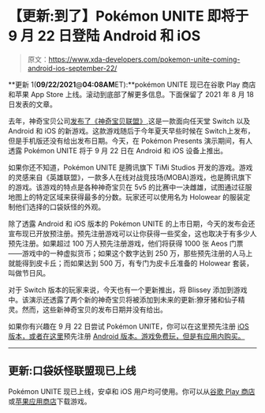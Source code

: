 # 【更新:到了】Pokémon UNITE 即将于 9 月 22 日登陆 Android 和 iOS

> 原文：<https://www.xda-developers.com/pokemon-unite-coming-android-ios-september-22/>

**更新 1(****09/22/2021****@****04:08AM****ET):**pokémon UNITE 现已在谷歌 Play 商店和苹果 App Store 上线。滚动到底部了解更多信息。下面保留了 2021 年 8 月 18 日发表的文章。

去年，神奇宝贝公司[发布了《神奇宝贝联盟》](https://www.xda-developers.com/pokemon-unite-5v5-battle-arena-game-mobile-crossplay/),这是一款面向任天堂 Switch 以及 Android 和 iOS 的新游戏。这款游戏随后于今年夏天早些时候在 Switch上发布，但是手机版还没有给出发布日期。今天，在 Pokémon Presents 演示期间，有人透露 Pokémon UNITE 将于 9 月 22 日在 Android 和 iOS 设备上推出。

如果你还不知道，Pokémon UNITE 是腾讯旗下 TiMi Studios 开发的游戏。游戏的灵感来自《英雄联盟》，一款多人在线对战竞技场(MOBA)游戏，也是腾讯旗下的游戏。该游戏的特点是各种神奇宝贝在 5v5 的比赛中一决雌雄，试图通过征服地图上的特定区域来获得最多的分数。玩家还可以使用名为 Holowear 的服装定制他们选择的口袋妖怪的外观。

除了透露 Android 和 iOS 版本的 Pokémon UNITE 的上市日期，今天的发布会还宣布现已开放预注册。预先注册游戏可以让你获得一些奖金，这也取决于有多少人预先注册。如果超过 100 万人预先注册游戏，他们将获得 1000 张 Aeos 门票——游戏中的一种虚拟货币；如果这个数字达到 250 万，那些预先注册的人马上就能得到皮卡丘；而如果达到 500 万，有专门为皮卡丘准备的 Holowear 套装，叫做节日风。

对于 Switch 版本的玩家来说，今天也有一个更新推出，将 Blissey 添加到游戏中。该演示还透露了两个新的神奇宝贝将被添加到未来的更新:獠牙猪和仙子精灵。然而，这些新神奇宝贝的发布日期并没有给出。

如果你有兴趣在 9 月 22 日尝试 Pokémon UNITE，你可以在这里预先注册 [iOS 版本，或者在这里](https://apps.apple.com/app/id1512321575)预先注册 [Android 版本。游戏免费玩，但是有应用内购买。](https://play.google.com/store/apps/details?id=jp.pokemon.pokemonunite)

* * *

## 更新:口袋妖怪联盟现已上线

Pokémon UNITE 现已上线，安卓和 iOS 用户均可使用。你可以从[谷歌 Play 商店](https://play.google.com/store/apps/details?id=jp.pokemon.pokemonunite)或[苹果应用商店](https://apps.apple.com/us/app/pok%C3%A9mon-unite/id1512321575)下载游戏。